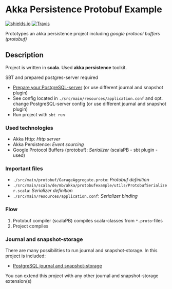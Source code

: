 # Akka Persistence Protobuf Example

[![shields.io](http://img.shields.io/badge/license-Apache2-blue.svg)](http://www.apache.org/licenses/LICENSE-2.0.txt)
[![Travis](https://img.shields.io/travis/rust-lang/rust.svg)](#)

Prototypes an akka persistence project including *google protocol buffers (protobuf)*

## Description

Project is written in **scala**. Used **akka persistence** toolkit.

SBT and prepared postgres-server required

- [Prepare your PostgreSQL-server](https://github.com/WegenenVerkeer/akka-persistence-postgresql) (or use different journal and snapshot plugin)
- See config located in ``./src/main/resources/application.conf`` and opt. change PostgreSQL-server config (or use different journal and snapshot plugin)
- Run project with ``sbt run``

### Used technologies

- Akka Http: *Http server*
- Akka Persistence: *Event sourcing*
- Google Protocol Buffers (protobuf): *Serializer* (scalaPB - sbt plugin - used)

### Important files

- ``./src/main/protobuf/GarageAggregate.proto``: *Protobuf definition*
- ``./src/main/scala/de/mb/akka/protobufexample/utils/ProtobufSerializer.scala``: *Serializer definition*
- ``./src/main/resources/application.conf``: *Serializer binding*

### Flow

1. Protobuf compiler (scalaPB) compiles scala-classes from ``*.proto``-files
2. Project compiles

### Journal and snapshot-storage

There are many possibilities to run journal and snapshot-storage. In this project is included:

- [PostgreSQL journal and snapshot-storage](https://github.com/WegenenVerkeer/akka-persistence-postgresql)

You can extend this project with any other journal and snapshot-storage extension(s)
